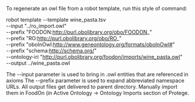 To regenerate an owl file from a robot template, run this style of command:

robot template --template wine_pasta.tsv \
  --input "../ro_import.owl" \
  --prefix "FOODON:http://purl.obolibrary.org/obo/FOODON_" \
  --prefix "RO:http://purl.obolibrary.org/obo/RO_" \
  --prefix "oboInOwl:http://www.geneontology.org/formats/oboInOwl#" \
  --prefix "schema:http://schema.org/" \
  --ontology-iri "http://purl.obolibrary.org/foodon/imports/wine_pasta.owl" \
  --output ../wine_pasta.owl

The --input parameter is used to bring in .owl entities that are referenced in axioms
The --prefix parameter is used to expand abbreviated namespace URLs.
All output files get delivered to parent directory.  Manually import them in FoodOn (in Active Ontology -> Ontology Imports section of Protege.
